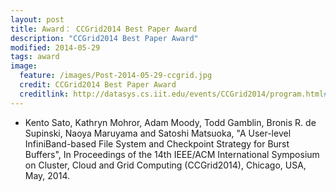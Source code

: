 ```yaml
---
layout: post
title: Award： CCGrid2014 Best Paper Award
description: "CCGrid2014 Best Paper Award"
modified: 2014-05-29
tags: award
image:
  feature: /images/Post-2014-05-29-ccgrid.jpg
  credit: CCGrid2014 Best Paper Award
  creditlink: http://datasys.cs.iit.edu/events/CCGrid2014/program.html#S1
---
```


- Kento Sato, Kathryn Mohror, Adam Moody, Todd Gamblin, Bronis R. de Supinski, Naoya Maruyama and Satoshi Matsuoka, "A User-level InfiniBand-based File System and Checkpoint Strategy for Burst Buffers", In Proceedings of the 14th IEEE/ACM International Symposium on Cluster, Cloud and Grid Computing (CCGrid2014), Chicago, USA, May, 2014.

<!--
<img src="/images/Post-2014-05-29-ccgrid.jpg" alt="">
-->
